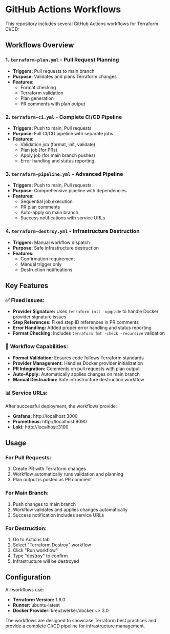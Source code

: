 # GitHub Actions Workflows

This repository includes several GitHub Actions workflows for Terraform CI/CD:

## Workflows Overview

### 1. `terraform-plan.yml` - Pull Request Planning
- **Triggers:** Pull requests to main branch
- **Purpose:** Validates and plans Terraform changes
- **Features:**
  - Format checking
  - Terraform validation
  - Plan generation
  - PR comments with plan output

### 2. `terraform-ci.yml` - Complete CI/CD Pipeline
- **Triggers:** Push to main, Pull requests
- **Purpose:** Full CI/CD pipeline with separate jobs
- **Features:**
  - Validation job (format, init, validate)
  - Plan job (for PRs)
  - Apply job (for main branch pushes)
  - Error handling and status reporting

### 3. `terraform-pipeline.yml` - Advanced Pipeline
- **Triggers:** Push to main, Pull requests
- **Purpose:** Comprehensive pipeline with dependencies
- **Features:**
  - Sequential job execution
  - PR plan comments
  - Auto-apply on main branch
  - Success notifications with service URLs

### 4. `terraform-destroy.yml` - Infrastructure Destruction
- **Triggers:** Manual workflow dispatch
- **Purpose:** Safe infrastructure destruction
- **Features:**
  - Confirmation requirement
  - Manual trigger only
  - Destruction notifications

## Key Features

### ✅ **Fixed Issues:**
- **Provider Signature:** Uses `terraform init -upgrade` to handle Docker provider signature issues
- **Step References:** Fixed step ID references in PR comments
- **Error Handling:** Added proper error handling and status reporting
- **Format Checking:** Includes `terraform fmt -check -recursive` validation

### 🔧 **Workflow Capabilities:**
- **Format Validation:** Ensures code follows Terraform standards
- **Provider Management:** Handles Docker provider initialization
- **PR Integration:** Comments on pull requests with plan output
- **Auto-Apply:** Automatically applies changes on main branch
- **Manual Destruction:** Safe infrastructure destruction workflow

### 📊 **Service URLs:**
After successful deployment, the workflows provide:
- **Grafana:** http://localhost:3000
- **Prometheus:** http://localhost:9090  
- **Loki:** http://localhost:3100

## Usage

### For Pull Requests:
1. Create PR with Terraform changes
2. Workflow automatically runs validation and planning
3. Plan output is posted as PR comment

### For Main Branch:
1. Push changes to main branch
2. Workflow validates and applies changes automatically
3. Success notification includes service URLs

### For Destruction:
1. Go to Actions tab
2. Select "Terraform Destroy" workflow
3. Click "Run workflow"
4. Type "destroy" to confirm
5. Infrastructure will be destroyed

## Configuration

All workflows use:
- **Terraform Version:** 1.6.0
- **Runner:** ubuntu-latest
- **Docker Provider:** kreuzwerker/docker ~> 3.0

The workflows are designed to showcase Terraform best practices and provide a complete CI/CD pipeline for infrastructure management.
